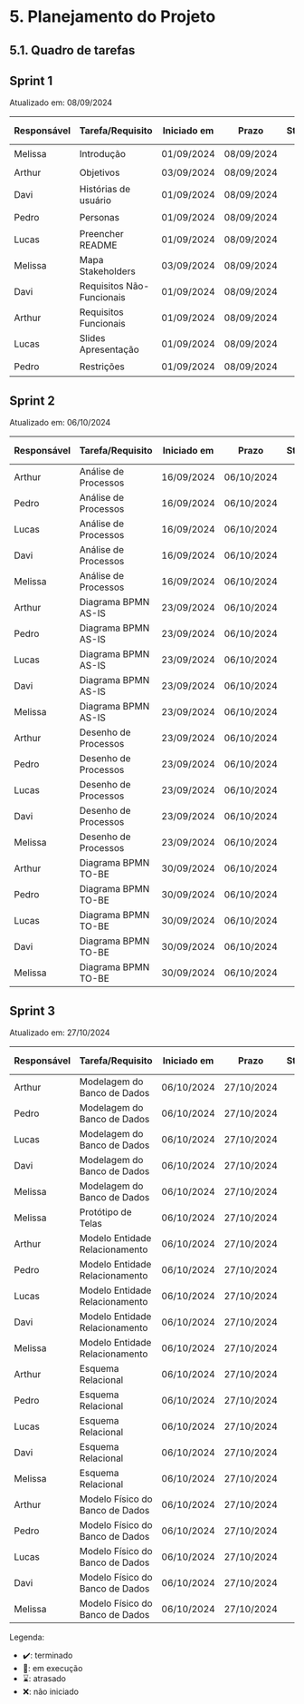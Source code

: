 # 5. Planejamento do Projeto

## 5.1. Quadro de tarefas

## Sprint 1

Atualizado em: 08/09/2024

| Responsável   | Tarefa/Requisito | Iniciado em    | Prazo      | Status | Terminado em    |
| :----         |    :----         |      :----:    | :----:     | :----: | :----:          |
| Melissa        | Introdução | 01/09/2024     | 08/09/2024 | ✔️    | 08/09/2024      |
| Arthur       | Objetivos    | 03/09/2024     | 08/09/2024 | ✔️    | 08/09/2024                |
| Davi        | Histórias de usuário  | 01/09/2024     | 08/09/2024 | ✔️     | 08/09/2024                |
| Pedro        | Personas  |    01/09/2024        | 08/09/2024 | ✔️    | 08/09/2024       |
| Lucas        | Preencher README | 01/09/2024     | 08/09/2024 | ✔️    | 08/09/2024      |
| Melissa        | Mapa Stakeholders    | 03/09/2024     | 08/09/2024 | ✔️    | 08/09/2024                |
| Davi       | Requisitos Não-Funcionais  | 01/09/2024     | 08/09/2024 | ✔️     | 08/09/2024                |
| Arthur        | Requisitos Funcionais  |    01/09/2024        | 08/09/2024 | ✔️    | 08/09/2024      |
| Lucas       | Slides Apresentação | 01/09/2024     | 08/09/2024 | ✔️     | 08/09/2024                |
| Pedro        | Restrições  |    01/09/2024        | 08/09/2024 | ✔️    |  08/09/2024     |

## Sprint 2

Atualizado em: 06/10/2024

| Responsável   | Tarefa/Requisito | Iniciado em    | Prazo      | Status | Terminado em    |
| :----         |    :----         |      :----:    | :----:     | :----: | :----:          |
| Arthur        | Análise de Processos | 16/09/2024     | 06/10/2024 | ✔️    | 23/09/2024 |
| Pedro        | Análise de Processos | 16/09/2024     | 06/10/2024 | ✔️    | 23/09/2024 |
| Lucas        | Análise de Processos | 16/09/2024     | 06/10/2024 | ✔️     | 23/09/2024 |
| Davi        | Análise de Processos |  16/09/2024    | 06/10/2024 | ✔️    | 23/09/2024 |
| Melissa     | Análise de Processos |  16/09/2024    | 06/10/2024 | ✔️    | 23/09/2024 |
| Arthur        | Diagrama BPMN AS-IS | 23/09/2024     | 06/10/2024 | ✔️    | 26/09/2024 |
| Pedro        | Diagrama BPMN AS-IS | 23/09/2024     | 06/10/2024 | ✔️    | 26/09/2024 |
| Lucas        | Diagrama BPMN AS-IS | 23/09/2024     | 06/10/2024 | ✔️     | 26/09/2024 |
| Davi        | Diagrama BPMN AS-IS |  23/09/2024    | 06/10/2024 | ✔️    | 26/09/2024 |
| Melissa     | Diagrama BPMN AS-IS |  23/09/2024    | 06/10/2024 | ✔️    | 26/09/2024 |
| Arthur        | Desenho de Processos | 23/09/2024     | 06/10/2024 | ✔️    | 30/09/2024 |
| Pedro        | Desenho de Processos | 23/09/2024     | 06/10/2024 | ✔️    | 30/09/2024 |
| Lucas        | Desenho de Processos | 23/09/2024     | 06/10/2024 | ✔️     | 30/09/2024 |
| Davi        | Desenho de Processos |  23/09/2024    | 06/10/2024 | ✔️    | 30/09/2024 |
| Melissa     | Desenho de Processos |  23/09/2024    | 06/10/2024 | ✔️    | 30/09/2024 |
| Arthur        | Diagrama BPMN TO-BE | 30/09/2024     | 06/10/2024 | ✔️    | 06/09/2024 |
| Pedro        | Diagrama BPMN TO-BE | 30/09/2024     | 06/10/2024 | ✔️    | 06/09/2024 |
| Lucas        | Diagrama BPMN TO-BE | 30/09/2024     | 06/10/2024 | ✔️     | 06/09/2024 |
| Davi        | Diagrama BPMN TO-BE |  30/09/2024    | 06/10/2024 | ✔️    | 06/09/2024 |
| Melissa     | Diagrama BPMN TO-BE |  30/09/2024    | 06/10/2024 | ✔️    | 06/09/2024 |

## Sprint 3

Atualizado em: 27/10/2024

| Responsável   | Tarefa/Requisito | Iniciado em    | Prazo      | Status | Terminado em    |
| :----         |    :----         |      :----:    | :----:     | :----: | :----:          |
| Arthur        | Modelagem do Banco de Dados | 06/10/2024     | 27/10/2024 | ✔️    | 27/10/2024 |
| Pedro        | Modelagem do Banco de Dados | 06/10/2024     | 27/10/2024 | ✔️    | 27/10/2024 |
| Lucas        | Modelagem do Banco de Dados | 06/10/2024     | 27/10/2024 | ✔️     | 27/10/2024 |
| Davi        | Modelagem do Banco de Dados |  06/10/2024    | 27/10/2024 | ✔️    | 27/10/2024 |
| Melissa     | Modelagem do Banco de Dados |  06/10/2024    | 27/10/2024 | ✔️    | 27/10/2024 |
| Melissa     | Protótipo de Telas |  06/10/2024    | 27/10/2024 | ✔️    | 27/10/2024 |
| Arthur        | Modelo Entidade Relacionamento | 06/10/2024     | 27/10/2024 | ✔️    | 27/10/2024 |
| Pedro        | Modelo Entidade Relacionamento | 06/10/2024     | 27/10/2024 | ✔️    | 27/10/2024 |
| Lucas        | Modelo Entidade Relacionamento | 06/10/2024     | 27/10/2024 | ✔️     | 27/10/2024 |
| Davi        | Modelo Entidade Relacionamento |  06/10/2024    | 27/10/2024 | ✔️    | 27/10/2024 |
| Melissa     | Modelo Entidade Relacionamento |  06/10/2024    | 27/10/2024 | ✔️    | 27/10/2024 |
| Arthur        | Esquema Relacional | 06/10/2024     | 27/10/2024 | ✔️    | 27/10/2024 |
| Pedro        | Esquema Relacional | 06/10/2024     | 27/10/2024 | ✔️    | 27/10/2024 |
| Lucas        | Esquema Relacional | 06/10/2024     | 27/10/2024 | ✔️     | 27/10/2024 |
| Davi        | Esquema Relacional |  06/10/2024    | 27/10/2024 | ✔️    | 27/10/2024 |
| Melissa     | Esquema Relacional |  06/10/2024    | 27/10/2024 | ✔️    | 27/10/2024 |
| Arthur        | Modelo Físico do Banco de Dados | 06/10/2024     | 27/10/2024 | ✔️    | 27/10/2024 |
| Pedro        | Modelo Físico do Banco de Dados | 06/10/2024     | 27/10/2024 | ✔️    | 27/10/2024 |
| Lucas        | Modelo Físico do Banco de Dados | 06/10/2024     | 27/10/2024 | ✔️     | 27/10/2024 |
| Davi        | Modelo Físico do Banco de Dados |  06/10/2024    | 27/10/2024 | ✔️    | 27/10/2024 |
| Melissa     | Modelo Físico do Banco de Dados |  06/10/2024    | 27/10/2024 | ✔️    | 27/10/2024 |



Legenda:
- ✔️: terminado
- 📝: em execução
- ⌛: atrasado
- ❌: não iniciado

